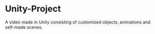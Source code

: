 # Unity-Project
A video made in Unity consisting of customized objects, animations and self-made scenes.
